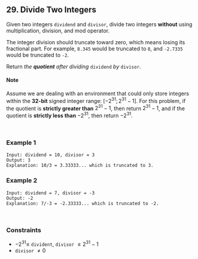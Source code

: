 ## 29. Divide Two Integers

Given two integers `dividend` and `divisor`, divide two integers **without** using multiplication, division, and mod operator.

The integer division should truncate toward zero, which means losing its fractional part. For example, `8.345` would be truncated to `8`, and `-2.7335` would be truncated to `-2`.

Return _the **quotient** after dividing_ `dividend` _by_ `divisor`.

#### Note

Assume we are dealing with an environment that could only store integers within the **32-bit** signed integer range: $[−2^{31}; 2^{31} − 1]$. For this problem, if the quotient is **strictly greater than** $2^{31} - 1$, then return $2^{31} - 1$, and if the quotient is **strictly less than** $-2^{31}$, then return $-2^{31}$.

<br>

### Example 1

```
Input: dividend = 10, divisor = 3
Output: 3
Explanation: 10/3 = 3.33333... which is truncated to 3.
```

### Example 2

```
Input: dividend = 7, divisor = -3
Output: -2
Explanation: 7/-3 = -2.33333... which is truncated to -2.
```

<br>

### Constraints

- $-2^{31} \leqslant$ `divident`, `divisor` $\leqslant 2^{31} - 1$
- `divisor` $\neq 0$
